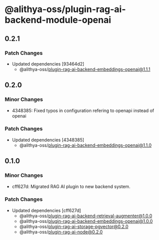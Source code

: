 # @alithya-oss/plugin-rag-ai-backend-module-openai

## 0.2.1

### Patch Changes

- Updated dependencies [93464d2]
  - @alithya-oss/plugin-rag-ai-backend-embeddings-openai@1.1.1

## 0.2.0

### Minor Changes

- 4348385: Fixed typos in configuration refering to openapi instead of openai

### Patch Changes

- Updated dependencies [4348385]
  - @alithya-oss/plugin-rag-ai-backend-embeddings-openai@1.1.0

## 0.1.0

### Minor Changes

- cff627d: Migrated RAG AI plugin to new backend system.

### Patch Changes

- Updated dependencies [cff627d]
  - @alithya-oss/plugin-rag-ai-backend-retrieval-augmenter@1.0.0
  - @alithya-oss/plugin-rag-ai-backend-embeddings-openai@1.0.0
  - @alithya-oss/plugin-rag-ai-storage-pgvector@0.2.0
  - @alithya-oss/plugin-rag-ai-node@0.2.0
